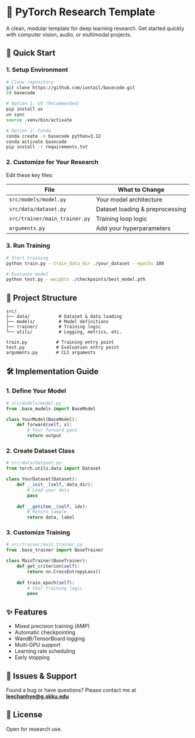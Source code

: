 # 🔬 PyTorch Research Template

A clean, modular template for deep learning research. Get started quickly with computer vision, audio, or multimodal projects.

## 🚀 Quick Start

### 1. Setup Environment

```bash
# Clone repository
git clone https://github.com/iontail/basecode.git
cd basecode

# Option 1: UV (Recommended)
pip install uv
uv sync
source .venv/bin/activate

# Option 2: Conda
conda create -n basecode python=3.12
conda activate basecode
pip install -r requirements.txt
```

### 2. Customize for Your Research

Edit these key files:

| File | What to Change |
|------|----------------|
| `src/models/model.py` | Your model architecture |
| `src/data/dataset.py` | Dataset loading & preprocessing |
| `src/trainer/main_trainer.py` | Training loop logic |
| `arguments.py` | Add your hyperparameters |

### 3. Run Training

```bash
# Start training
python train.py --train_data_dir ./your_dataset --epochs 100

# Evaluate model
python test.py --weights ./checkpoints/best_model.pth
```

## 📁 Project Structure

```
src/
├── data/           # Dataset & data loading
├── models/         # Model definitions
├── trainer/        # Training logic
└── utils/          # Logging, metrics, etc.

train.py           # Training entry point
test.py            # Evaluation entry point
arguments.py       # CLI arguments
```

## 🛠️ Implementation Guide

### 1. Define Your Model
```python
# src/models/model.py
from .base_models import BaseModel

class YourModel(BaseModel):
    def forward(self, x):
        # Your forward pass
        return output
```

### 2. Create Dataset Class
```python
# src/data/dataset.py
from torch.utils.data import Dataset

class YourDataset(Dataset):
    def __init__(self, data_dir):
        # Load your data
        pass
    
    def __getitem__(self, idx):
        # Return sample
        return data, label
```

### 3. Customize Training
```python
# src/trainer/main_trainer.py
from .base_trainer import BaseTrainer

class MainTrainer(BaseTrainer):
    def get_criterion(self):
        return nn.CrossEntropyLoss()
    
    def train_epoch(self):
        # Your training logic
        pass
```

## ✨ Features

- Mixed precision training (AMP)
- Automatic checkpointing
- WandB/TensorBoard logging
- Multi-GPU support
- Learning rate scheduling
- Early stopping

## 🐛 Issues & Support

Found a bug or have questions? Please contact me at **leechanhye@g.skku.edu**

## 📄 License

Open for research use.